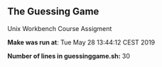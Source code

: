 ## The Guessing Game
Unix Workbench Course Assigment

**Make was run at**: 
Tue May 28 13:44:12 CEST 2019

**Number of lines in guessinggame.sh:** 
30
